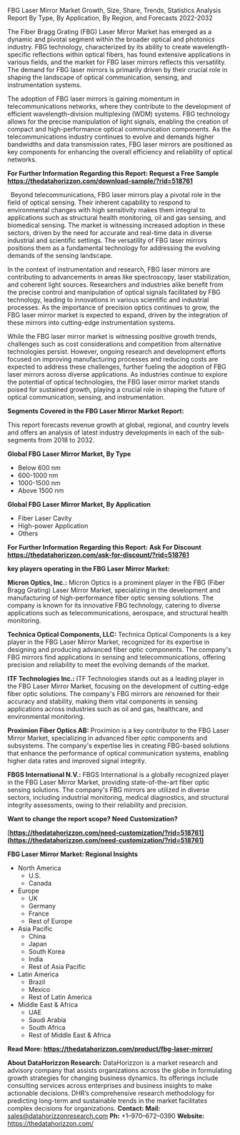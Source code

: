 ﻿FBG Laser Mirror Market Growth, Size, Share, Trends, Statistics Analysis Report By Type, By Application, By Region, and Forecasts 2022-2032

The Fiber Bragg Grating (FBG) Laser Mirror Market has emerged as a dynamic and pivotal segment within the broader optical and photonics industry. FBG technology, characterized by its ability to create wavelength-specific reflections within optical fibers, has found extensive applications in various fields, and the market for FBG laser mirrors reflects this versatility. The demand for FBG laser mirrors is primarily driven by their crucial role in shaping the landscape of optical communication, sensing, and instrumentation systems.

The adoption of FBG laser mirrors is gaining momentum in telecommunications networks, where they contribute to the development of efficient wavelength-division multiplexing (WDM) systems. FBG technology allows for the precise manipulation of light signals, enabling the creation of compact and high-performance optical communication components. As the telecommunications industry continues to evolve and demands higher bandwidths and data transmission rates, FBG laser mirrors are positioned as key components for enhancing the overall efficiency and reliability of optical networks.

**For Further Information Regarding this Report: Request a Free Sample <https://thedatahorizzon.com/download-sample/?rid=518761>** 

` `Beyond telecommunications, FBG laser mirrors play a pivotal role in the field of optical sensing. Their inherent capability to respond to environmental changes with high sensitivity makes them integral to applications such as structural health monitoring, oil and gas sensing, and biomedical sensing. The market is witnessing increased adoption in these sectors, driven by the need for accurate and real-time data in diverse industrial and scientific settings. The versatility of FBG laser mirrors positions them as a fundamental technology for addressing the evolving demands of the sensing landscape.

In the context of instrumentation and research, FBG laser mirrors are contributing to advancements in areas like spectroscopy, laser stabilization, and coherent light sources. Researchers and industries alike benefit from the precise control and manipulation of optical signals facilitated by FBG technology, leading to innovations in various scientific and industrial processes. As the importance of precision optics continues to grow, the FBG laser mirror market is expected to expand, driven by the integration of these mirrors into cutting-edge instrumentation systems.

While the FBG laser mirror market is witnessing positive growth trends, challenges such as cost considerations and competition from alternative technologies persist. However, ongoing research and development efforts focused on improving manufacturing processes and reducing costs are expected to address these challenges, further fueling the adoption of FBG laser mirrors across diverse applications. As industries continue to explore the potential of optical technologies, the FBG laser mirror market stands poised for sustained growth, playing a crucial role in shaping the future of optical communication, sensing, and instrumentation.

**Segments Covered in the FBG Laser Mirror Market Report:**

This report forecasts revenue growth at global, regional, and country levels and offers an analysis of latest industry developments in each of the sub-segments from 2018 to 2032.

**Global FBG Laser Mirror Market, By Type**

- Below 600 nm
- 600-1000 nm
- 1000-1500 nm
- Above 1500 nm

**Global FBG Laser Mirror Market, By Application**

- Fiber Laser Cavity
- High-power Application
- Others

**For Further Information Regarding this Report: Ask For Discount <https://thedatahorizzon.com/ask-for-discount/?rid=518761>** 

**key players operating in the FBG Laser Mirror Market:**

**Micron Optics, Inc.:** Micron Optics is a prominent player in the FBG (Fiber Bragg Grating) Laser Mirror Market, specializing in the development and manufacturing of high-performance fiber optic sensing solutions. The company is known for its innovative FBG technology, catering to diverse applications such as telecommunications, aerospace, and structural health monitoring.

**Technica Optical Components, LLC:** Technica Optical Components is a key player in the FBG Laser Mirror Market, recognized for its expertise in designing and producing advanced fiber optic components. The company's FBG mirrors find applications in sensing and telecommunications, offering precision and reliability to meet the evolving demands of the market.

**ITF Technologies Inc.:** ITF Technologies stands out as a leading player in the FBG Laser Mirror Market, focusing on the development of cutting-edge fiber optic solutions. The company's FBG mirrors are renowned for their accuracy and stability, making them vital components in sensing applications across industries such as oil and gas, healthcare, and environmental monitoring.

**Proximion Fiber Optics AB:** Proximion is a key contributor to the FBG Laser Mirror Market, specializing in advanced fiber optic components and subsystems. The company's expertise lies in creating FBG-based solutions that enhance the performance of optical communication systems, enabling higher data rates and improved signal integrity.

**FBGS International N.V.:** FBGS International is a globally recognized player in the FBG Laser Mirror Market, providing state-of-the-art fiber optic sensing solutions. The company's FBG mirrors are utilized in diverse sectors, including industrial monitoring, medical diagnostics, and structural integrity assessments, owing to their reliability and precision.

**Want to change the report scope? Need Customization?**

[**https://thedatahorizzon.com/need-customization/?rid=518761](https://thedatahorizzon.com/need-customization/?rid=518761)** 

**FBG Laser Mirror Market: Regional Insights**

- North America
  - U.S.
  - Canada
- Europe
  - UK
  - Germany
  - France
  - Rest of Europe
- Asia Pacific
  - China
  - Japan
  - South Korea
  - India
  - Rest of Asia Pacific
- Latin America
  - Brazil
  - Mexico
  - Rest of Latin America
- Middle East & Africa
  - UAE
  - Saudi Arabia
  - South Africa
  - Rest of Middle East & Africa

**Read More: <https://thedatahorizzon.com/product/fbg-laser-mirror/>** 

**About DataHorizzon Research:**DataHorizzon is a market research and advisory company that assists organizations across the globe in formulating growth strategies for changing business dynamics. Its offerings include consulting services across enterprises and business insights to make actionable decisions. DHR’s comprehensive research methodology for predicting long-term and sustainable trends in the market facilitates complex decisions for organizations.**Contact:Mail:** <sales@datahorizzonresearch.com> **Ph:** +1–970–672–0390**Website:** <https://thedatahorizzon.com/> 
